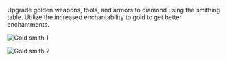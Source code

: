 Upgrade golden weapons, tools, and armors to diamond using the smithing table. Utilize the increased enchantability to gold to get better enchantments.

![Gold smith 1](https://github.com/VanillaChai/chocolate-tweaks/blob/main/Gold%20Smithing/Gold%20smith%201.png)

![Gold smith 2](https://github.com/VanillaChai/chocolate-tweaks/blob/main/Gold%20Smithing/Gold%20smith%202.png)
